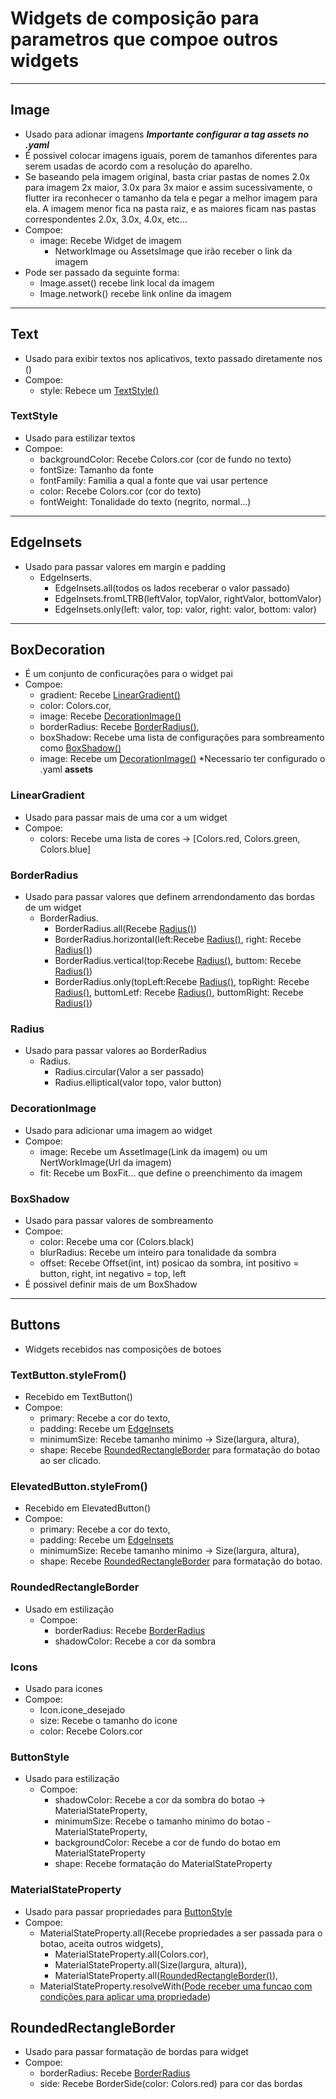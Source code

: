 # Widgets de composição para parametros que compoe outros widgets

***
## Image
- Usado para adionar imagens ***Importante configurar a tag assets no .yaml***
- É possivel colocar imagens iguais, porem de tamanhos diferentes para serem usadas de acordo com a resolução do aparelho. 
-   Se baseando pela imagem original, basta criar pastas de nomes 2.0x para imagem 2x maior, 3.0x para 3x maior e assim sucessivamente, o flutter ira reconhecer o tamanho da tela e pegar a melhor imagem para ela. A imagem menor fica na pasta raiz, e as maiores ficam nas pastas correspondentes 2.0x, 3.0x, 4.0x, etc...
- Compoe:
    -   image: Recebe Widget de imagem
        - NetworkImage ou AssetsImage que irão receber o link da imagem
- Pode ser passado da seguinte forma:
    -   Image.asset() recebe link local da imagem
    -   Image.network() recebe link online da imagem
***
## Text
- Usado para exibir textos nos aplicativos, texto passado diretamente nos ()
- Compoe:
    - style: Rebece um [TextStyle()](WidgetsTree.md#TextStyle)
### TextStyle
- Usado para estilizar textos
- Compoe:
    -   backgroundColor: Recebe Colors.cor (cor de fundo no texto)
    -   fontSize: Tamanho da fonte
    -   fontFamily: Familia a qual a fonte que vai usar pertence
    -   color: Recebe Colors.cor (cor do texto)
    -   fontWeight: Tonalidade do texto (negrito, normal...)
***
## EdgeInsets
- Usado para passar valores em margin e padding
    - EdgeInserts.
        -   EdgeInsets.all(todos os lados receberar o valor passado)
        -   EdgeInsets.fromLTRB(leftValor, topValor, rightValor, bottomValor)
        -   EdgeInsets.only(left: valor, top: valor, right: valor, bottom: valor)
***

## BoxDecoration
- É um conjunto de conficurações para o widget pai
- Compoe:
    -   gradient: Recebe [LinearGradient()](WidgetsTree.md#LinearGradient)
    -   color: Colors.cor,
    -   image: Recebe [DecorationImage()](WidgetsTree.md#DecorationImage)
    -   borderRadius: Recebe [BorderRadius()](WidgetsTree.md#BorderRadius),
    -   boxShadow: Recebe uma lista de configurações para sombreamento como [BoxShadow()](WidgetsTree.md#BorderRadius)
    -   image: Recebe um [DecorationImage()](WidgetsTree.md#DecorationImage) *Necessario ter configurado o .yaml **assets**
### LinearGradient
-   Usado para passar mais de uma cor a um widget
-   Compoe:
    -   colors: Recebe uma lista de cores -> [Colors.red, Colors.green, Colors.blue]
### BorderRadius
- Usado para passar valores que definem arrendondamento das bordas de um widget
    - BorderRadius.
        - BorderRadius.all(Recebe [Radius()](WidgetsTree.md#Radius))
        - BorderRadius.horizontal(left:Recebe [Radius()](WidgetsTree.md#Radius), right: Recebe [Radius()](WidgetsTree.md#Radius))
        - BorderRadius.vertical(top:Recebe [Radius()](WidgetsTree.md#Radius), buttom: Recebe [Radius()](WidgetsTree.md#Radius))
        - BorderRadius.only(topLeft:Recebe [Radius()](WidgetsTree.md#Radius), topRight: Recebe [Radius()](WidgetsTree.md#Radius), buttomLetf: Recebe [Radius()](WidgetsTree.md#Radius), buttomRight: Recebe [Radius()](WidgetsTree.md#Radius))
### Radius
- Usado para passar valores ao BorderRadius
    - Radius.
        - Radius.circular(Valor a ser passado)
        - Radius.elliptical(valor topo, valor button)
### DecorationImage
- Usado para adicionar uma imagem ao widget
- Compoe:   
    - image: Recebe um AssetImage(Link da imagem) ou um NertWorkImage(Url da imagem)
    - fit: Recebe um BoxFit... que define o preenchimento da imagem
### BoxShadow
- Usado para passar valores de sombreamento
- Compoe:
    - color: Recebe uma cor (Colors.black)
    - blurRadius: Recebe um inteiro para tonalidade da sombra
    - offset: Recebe Offset(int, int) posicao da sombra, int positivo = button, right, int negativo = top, left
- É possivel definir mais de um BoxShadow
***
## Buttons
- Widgets recebidos nas composições de botoes
### TextButton.styleFrom()
- Recebido em TextButton()
- Compoe:
    -   primary: Recebe a cor do texto,
    -   padding: Recebe um [EdgeInsets](./WidgetsTree.md#EdgeInsets)
    -   minimumSize: Recebe tamanho minimo -> Size(largura, altura),
    -   shape: Recebe [RoundedRectangleBorder](./WidgetsTree.md#RoundedRectangleBorder) para formatação do botao ao ser clicado.
### ElevatedButton.styleFrom()
- Recebido em ElevatedButton()
- Compoe:
    -   primary: Recebe a cor do texto,
    -   padding: Recebe um [EdgeInsets](./WidgetsTree.md#EdgeInsets)
    -   minimumSize: Recebe tamanho minimo -> Size(largura, altura),
    -   shape: Recebe [RoundedRectangleBorder](./WidgetsTree.md#RoundedRectangleBorder) para formatação do botao.
### RoundedRectangleBorder
- Usado em estilização
    - Compoe:
        -   borderRadius: Recebe [BorderRadius](./WidgetsTree.md#BorderRadius)
        -   shadowColor: Recebe a cor da sombra
### Icons
- Usado para icones
-   Compoe:
    - Icon.icone_desejado
    - size: Recebe o tamanho do icone
    - color: Recebe Colors.cor
### ButtonStyle
- Usado para estilização
    - Compoe:
        -   shadowColor: Recebe a cor da sombra do botao -> MaterialStateProperty,
        -   minimumSize: Recebe o tamanho minimo do botao - MaterialStateProperty,
        -   backgroundColor: Recebe a cor de fundo do botao em MaterialStateProperty
        -   shape: Recebe formatação do MaterialStateProperty
### MaterialStateProperty
- Usado para passar propriedades para [ButtonStyle](./WidgetsTree.md#ButtonStyle)
- Compoe:
    -   MaterialStateProperty.all(Recebe propriedades a ser passada para o botao, aceita outros widgets),
        -   MaterialStateProperty.all(Colors.cor),
        -   MaterialStateProperty.all(Size(largura, altura)),
        -   MaterialStateProperty.all([RoundedRectangleBorder()](./WidgetsTree.md#RoundedRectangleBorder)),
    -   MaterialStateProperty.resolveWith([Pode receber uma funcao com condições para aplicar uma propriedade](../img/MaterialStateProperty.png))
## RoundedRectangleBorder
-   Usado para passar formatação de bordas para widget
-   Compoe:
    -   borderRadius: Recebe [BorderRadius](./WidgetsTree.md#BorderRadius)
    -   side: Recebe BorderSide(color: Colors.red) para cor das bordas

